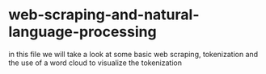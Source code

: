 # web-scraping-and-natural-language-processing
in this file we will take a look at some basic web scraping, tokenization and the use of a word cloud to visualize the tokenization 
